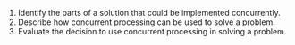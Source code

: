 1. Identify the parts of a solution that could be implemented concurrently.
2. Describe how concurrent processing can be used to solve a problem.
3. Evaluate the decision to use concurrent processing in solving a problem.
